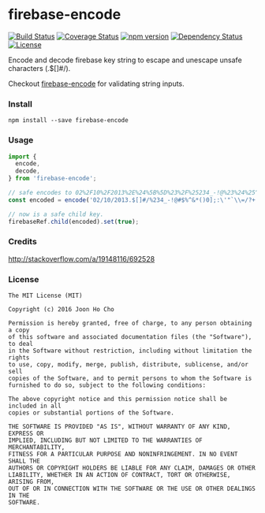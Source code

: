 # firebase-encode
[![Build Status](https://travis-ci.org/joonhocho/firebase-encode.svg?branch=master)](https://travis-ci.org/joonhocho/firebase-encode)
[![Coverage Status](https://coveralls.io/repos/github/joonhocho/firebase-encode/badge.svg?branch=master)](https://coveralls.io/github/joonhocho/firebase-encode?branch=master)
[![npm version](https://badge.fury.io/js/firebase-encode.svg)](https://badge.fury.io/js/firebase-encode)
[![Dependency Status](https://david-dm.org/joonhocho/firebase-encode.svg)](https://david-dm.org/joonhocho/firebase-encode)
[![License](http://img.shields.io/:license-mit-blue.svg)](http://doge.mit-license.org)

Encode and decode firebase key string to escape and unescape unsafe characters (.$[]#/).

Checkout [firebase-encode](https://github.com/joonhocho/firebase-encode) for validating string inputs.


### Install
```
npm install --save firebase-encode
```


### Usage
```javascript
import {
  encode,
  decode,
} from 'firebase-encode';

// safe encodes to 02%2F10%2F2013%2E%24%5B%5D%23%2F%25234_-!@%23%24%25^&*()0%5D;:'"`\=%2F?+|.
const encoded = encode('02/10/2013.$[]#/%234_-!@#$%^&*()0];:\'"`\\=/?+|');

// now is a safe child key.
firebaseRef.child(encoded).set(true);
```


### Credits
http://stackoverflow.com/a/19148116/692528


### License
```
The MIT License (MIT)

Copyright (c) 2016 Joon Ho Cho

Permission is hereby granted, free of charge, to any person obtaining a copy
of this software and associated documentation files (the "Software"), to deal
in the Software without restriction, including without limitation the rights
to use, copy, modify, merge, publish, distribute, sublicense, and/or sell
copies of the Software, and to permit persons to whom the Software is
furnished to do so, subject to the following conditions:

The above copyright notice and this permission notice shall be included in all
copies or substantial portions of the Software.

THE SOFTWARE IS PROVIDED "AS IS", WITHOUT WARRANTY OF ANY KIND, EXPRESS OR
IMPLIED, INCLUDING BUT NOT LIMITED TO THE WARRANTIES OF MERCHANTABILITY,
FITNESS FOR A PARTICULAR PURPOSE AND NONINFRINGEMENT. IN NO EVENT SHALL THE
AUTHORS OR COPYRIGHT HOLDERS BE LIABLE FOR ANY CLAIM, DAMAGES OR OTHER
LIABILITY, WHETHER IN AN ACTION OF CONTRACT, TORT OR OTHERWISE, ARISING FROM,
OUT OF OR IN CONNECTION WITH THE SOFTWARE OR THE USE OR OTHER DEALINGS IN THE
SOFTWARE.
```
